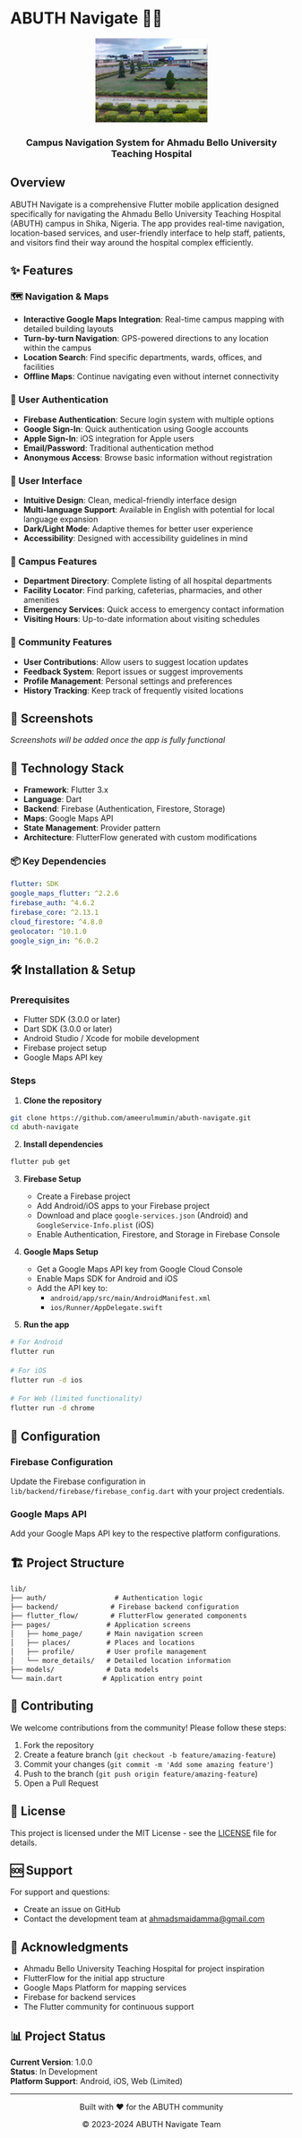 # ABUTH Navigate 🏥📍

<div align="center">
  <img src="assets/images/ABUTH_SHIKA.jpg" alt="ABUTH Logo" width="200"/>
  <h3>Campus Navigation System for Ahmadu Bello University Teaching Hospital</h3>
</div>

## Overview

ABUTH Navigate is a comprehensive Flutter mobile application designed specifically for navigating the Ahmadu Bello University Teaching Hospital (ABUTH) campus in Shika, Nigeria. The app provides real-time navigation, location-based services, and user-friendly interface to help staff, patients, and visitors find their way around the hospital complex efficiently.

## ✨ Features

### 🗺️ Navigation & Maps
- **Interactive Google Maps Integration**: Real-time campus mapping with detailed building layouts
- **Turn-by-turn Navigation**: GPS-powered directions to any location within the campus
- **Location Search**: Find specific departments, wards, offices, and facilities
- **Offline Maps**: Continue navigating even without internet connectivity

### 🔐 User Authentication
- **Firebase Authentication**: Secure login system with multiple options
- **Google Sign-In**: Quick authentication using Google accounts
- **Apple Sign-In**: iOS integration for Apple users
- **Email/Password**: Traditional authentication method
- **Anonymous Access**: Browse basic information without registration

### 📱 User Interface
- **Intuitive Design**: Clean, medical-friendly interface design
- **Multi-language Support**: Available in English with potential for local language expansion
- **Dark/Light Mode**: Adaptive themes for better user experience
- **Accessibility**: Designed with accessibility guidelines in mind

### 🏢 Campus Features
- **Department Directory**: Complete listing of all hospital departments
- **Facility Locator**: Find parking, cafeterias, pharmacies, and other amenities
- **Emergency Services**: Quick access to emergency contact information
- **Visiting Hours**: Up-to-date information about visiting schedules

### 👥 Community Features
- **User Contributions**: Allow users to suggest location updates
- **Feedback System**: Report issues or suggest improvements
- **Profile Management**: Personal settings and preferences
- **History Tracking**: Keep track of frequently visited locations

## 📱 Screenshots

*Screenshots will be added once the app is fully functional*

## 🚀 Technology Stack

- **Framework**: Flutter 3.x
- **Language**: Dart
- **Backend**: Firebase (Authentication, Firestore, Storage)
- **Maps**: Google Maps API
- **State Management**: Provider pattern
- **Architecture**: FlutterFlow generated with custom modifications

### 📦 Key Dependencies
```yaml
flutter: SDK
google_maps_flutter: ^2.2.6
firebase_auth: ^4.6.2
firebase_core: ^2.13.1
cloud_firestore: ^4.8.0
geolocator: ^10.1.0
google_sign_in: ^6.0.2
```

## 🛠️ Installation & Setup

### Prerequisites
- Flutter SDK (3.0.0 or later)
- Dart SDK (3.0.0 or later)
- Android Studio / Xcode for mobile development
- Firebase project setup
- Google Maps API key

### Steps

1. **Clone the repository**
```bash
git clone https://github.com/ameerulmumin/abuth-navigate.git
cd abuth-navigate
```

2. **Install dependencies**
```bash
flutter pub get
```

3. **Firebase Setup**
   - Create a Firebase project
   - Add Android/iOS apps to your Firebase project
   - Download and place `google-services.json` (Android) and `GoogleService-Info.plist` (iOS)
   - Enable Authentication, Firestore, and Storage in Firebase Console

4. **Google Maps Setup**
   - Get a Google Maps API key from Google Cloud Console
   - Enable Maps SDK for Android and iOS
   - Add the API key to:
     - `android/app/src/main/AndroidManifest.xml`
     - `ios/Runner/AppDelegate.swift`

5. **Run the app**
```bash
# For Android
flutter run

# For iOS
flutter run -d ios

# For Web (limited functionality)
flutter run -d chrome
```

## 🔧 Configuration

### Firebase Configuration
Update the Firebase configuration in `lib/backend/firebase/firebase_config.dart` with your project credentials.

### Google Maps API
Add your Google Maps API key to the respective platform configurations.

## 🏗️ Project Structure

```
lib/
├── auth/                 # Authentication logic
├── backend/             # Firebase backend configuration
├── flutter_flow/        # FlutterFlow generated components
├── pages/              # Application screens
│   ├── home_page/      # Main navigation screen
│   ├── places/         # Places and locations
│   ├── profile/        # User profile management
│   └── more_details/   # Detailed location information
├── models/             # Data models
└── main.dart          # Application entry point
```

## 🤝 Contributing

We welcome contributions from the community! Please follow these steps:

1. Fork the repository
2. Create a feature branch (`git checkout -b feature/amazing-feature`)
3. Commit your changes (`git commit -m 'Add some amazing feature'`)
4. Push to the branch (`git push origin feature/amazing-feature`)
5. Open a Pull Request

## 📄 License

This project is licensed under the MIT License - see the [LICENSE](LICENSE) file for details.

## 🆘 Support

For support and questions:
- Create an issue on GitHub
- Contact the development team at [ahmadsmaidamma@gmail.com](mailto:ahmadsmaidamma@gmail.com)

## 🙏 Acknowledgments

- Ahmadu Bello University Teaching Hospital for project inspiration
- FlutterFlow for the initial app structure
- Google Maps Platform for mapping services
- Firebase for backend services
- The Flutter community for continuous support

## 📊 Project Status

**Current Version**: 1.0.0  
**Status**: In Development  
**Platform Support**: Android, iOS, Web (Limited)

---

<div align="center">
  <p>Built with ❤️ for the ABUTH community</p>
  <p>© 2023-2024 ABUTH Navigate Team</p>
</div>

